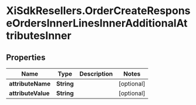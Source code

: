 # XiSdkResellers.OrderCreateResponseOrdersInnerLinesInnerAdditionalAttributesInner

## Properties

Name | Type | Description | Notes
------------ | ------------- | ------------- | -------------
**attributeName** | **String** |  | [optional] 
**attributeValue** | **String** |  | [optional] 


